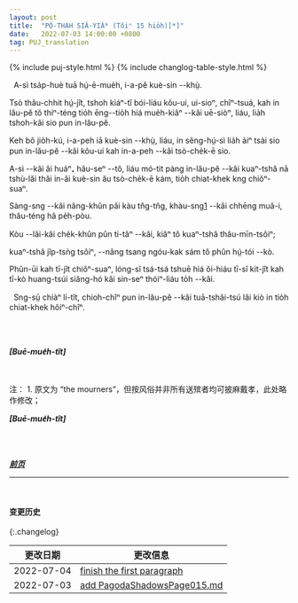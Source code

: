 ```yaml
---
layout: post
title:  "PÓ-THAH SIÂ-YIÁᴺ (Tŏiⁿ 15 hio̍h)[*]"
date:   2022-07-03 14:00:00 +0800
tag: PUJ_translation
---
```


{% include puj-style.html %}
{% include changlog-table-style.html %}


<!-- When Four was ten years old, his father died. -->
&nbsp;&nbsp;A-sì tsa̍p-huè tuā hṳ́-ē-mue̍h, i-a-pĕ kuè-sin &#x002D;&#x002D;khṳ̀.
<!-- On the seventh day thereafter, the sons bought paper clothing, trunks, and paper money, images of all the articles which he was supposed to require in the spirit-world, and burned them for his benefit. -->
Tsò thâu-chhit hṳ́-jît, tshoh kiáⁿ-tĭ bói-liáu kôu-ui, ui-sioⁿ, chîⁿ-tsuá, kah in lău-pĕ tŏ thiⁿ-téng tio̍h ēng&#x002D;&#x002D;tio̍h hiá mue̍h-kiăⁿ &#x002D;&#x002D;kâi uē-siòⁿ, liáu, lia̍h tshoh-kâi sio pun in-lău-pĕ.
<!-- Not long after, an uncle also died, and they took the opportunity to send their father an additional quantity of clothing, burning it with their uncle's outfit. -->
Keh bô jio̍h-kú, i-a-peh iā kuè-sin &#x002D;&#x002D;khṳ̀, liáu, in sêng-hṳ́-sì lia̍h àiⁿ tsài sio pun in-lău-pĕ &#x002D;&#x002D;kâi kôu-ui kah in-a-peh &#x002D;&#x002D;kâi tsò-che̍k-ē sio.
<!-- As Four's mother was still young, they did not keep the father's coffin in the house till she died and could be buried with him, but carried it at once to the hills. -->
A-sì &#x002D;&#x002D;kâi âi huáⁿ₊ hău-seⁿ &#x002D;&#x002D;tŏ, liáu mó-tit pàng in-lău-pĕ &#x002D;&#x002D;kâi kuaⁿ-tshâ nā tshù-lăi thăi in-âi kuè-sin ău tsò-che̍k-ē kám, tio̍h chiat-khek kng chiŏⁿ-suaⁿ.
<!-- A long procession followed it, the mourners being dressed in sack-cloth, with white threads braided in their hair. -->
Sàng-sng &#x002D;&#x002D;kâi nâng-khûn pâi kàu tn̂g-tn̂g, khàu-sng<a href="#note_1" class="note">1</a> &#x002D;&#x002D;kâi chhēng muâ-i, thâu-téng hâ pe̍h-pòu.
<!-- A hired band of musicians, blowing horns, preceded the coffin; -->
Kòu &#x002D;&#x002D;lâi-kâi che̍k-khûn pûn ti-tâⁿ &#x002D;&#x002D;kâi, kiâⁿ tŏ kuaⁿ-tshâ thâu-mīn-tsôiⁿ;
<!-- and beans, peas, and grain were thrown into the grave, before the coffin was lowered. -->
kuaⁿ-tshâ jîp-tsǹg tsôiⁿ, &#x002D;&#x002D;nâng tsang ngóu-kak sám tŏ phûn hṳ́-tói &#x002D;&#x002D;kò.
<!-- The place for the grave, and the day for the funeral, had been previously selected by a wizard, who was supposed to be able to discover what was lucky in such matters. -->
Phûn-ūi kah tī-jît chiŏⁿ-suaⁿ, lóng-sĭ tsá-tsá tshuē hiá ŏi-hiáu tī-sî kit-jît kah tī-kò huang-tsúi siăng-hó kâi sin-seⁿ thóiⁿ-liáu to̍h &#x002D;&#x002D;kâi.

<!-- Shortly after this, a great man, from whom the father had borrowed money, came and demanded immediate payment. -->
&nbsp;&nbsp;Sng-sṳ̄ chiàⁿ lí-tît, chioh-chîⁿ pun in-lău-pĕ &#x002D;&#x002D;kâi tuā-tshâi-tsú lâi kiò in tio̍h chiat-khek hôiⁿ-chîⁿ.
<!-- The family were in great distress, not having the means to pay the debt without selling the land on which their support depended. -->
<!-- After much trouble, and many threats from the creditor, the mother decided to accept the offer of a rich relative to whom she had applied for help, and for a sum amounting to nearly twenty pounds let him have Number Four for his own son. -->
<!-- Four and his mother and brothers all cried over it; -->
<!-- but on what was found to be a fortunate day by casting lots in the temple, he went away, to be his mother's child no more. -->
<!-- Papers of legal sale were made out, and his mother and brothers bound themselves never to make any claims of relationship upon him. -->
<!-- Even if they became rich, they could never offer to buy him back again. -->
<!-- His elder sister had been married long before, and the betrothal money spent. -->
<!-- His younger sister was then betrothed for two pounds, and went at once to be brought up by the mother of her future husband. -->
<!-- So the money due to the hard creditor was made up, and the mother had three boys left to supporther in old age. -->
<br>

<br>

***[Buē-mue̍h-tît]***

<br>

<br>
注：
1. <span id="note_1">原文为 “the mourners”，但按风俗并非所有送殡者均可披麻戴孝，此处略作修改；</span>
<br>

***[Buē-mue̍h-tît]***

<br>

<br>


***[前页](PagodaShadowsPage014.html)***
<!-- ***[后页](PagodaShadowsPage016.html)*** -->


---
<br>

#### 变更历史

{:.changelog}

| 更改日期 | 更改信息 |
| --- | --- |
| 2022-07-04 | <a href="https://github.com/DonAnthonyLee/DonAnthonyLee.github.io/commit/748f4cc5ee832f5d31f142b6896b48bce73d1e2d" target="_blank">finish the first paragraph</a> |
| 2022-07-03 | <a href="https://github.com/DonAnthonyLee/DonAnthonyLee.github.io/commit/3c7dcffcff9c9a3f291608032caa9ccd9e12bf15" target="_blank">add PagodaShadowsPage015.md</a> |
